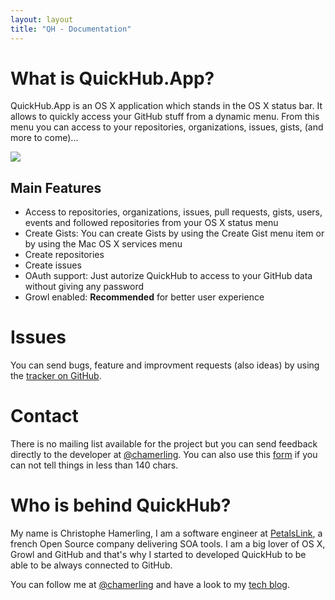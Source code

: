 ```yaml
---
layout: layout
title: "QH - Documentation"
---
```


# What is QuickHub.App?
QuickHub.App is an OS X application which stands in the OS X status bar. It allows to quickly access your GitHub stuff from a dynamic menu. From this menu you can access to your repositories, organizations, issues, gists, (and more to come)...

<img src="http://f.cl.ly/items/2C3w2e2N0o3B3s161b0n/quickhub-documentation.png"/>

## Main Features
- Access to repositories, organizations, issues, pull requests, gists, users, events and followed repositories from your OS X status menu
- Create Gists: You can create Gists by using the Create Gist menu item or by using the Mac OS X services menu
- Create repositories
- Create issues
- OAuth support: Just autorize QuickHub to access to your GitHub data without giving any password
- Growl enabled: **Recommended** for better user experience

# Issues
You can send bugs, feature and improvment requests (also ideas) by using the [tracker on GitHub](https://github.com/chamerling/QuickHubApp/issues).

# Contact
There is no mailing list available for the project but you can send feedback directly to the developer at [@chamerling](http://twitter.com/chamerling). You can also use this [form](http://chamerling.org/contact/ "Contact | c.hamerling") if you can not tell things in less than 140 chars.

# Who is behind QuickHub?
My name is Christophe Hamerling, I am a software engineer at [PetalsLink](http://petalslink.com/), a french Open Source company delivering SOA tools. I am a big lover of OS X, Growl and GitHub and that's why I started to developed QuickHub to be able to be always connected to GitHub.

You can follow me at [@chamerling](http://twitter.com/chamerling) and have a look to my [tech blog](http://chamerling.org/).